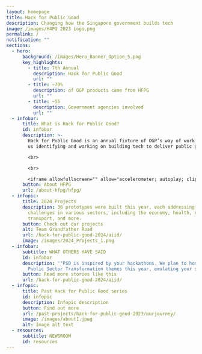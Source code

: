 ```yaml
---
layout: homepage
title: Hack for Public Good
description: Changing how the Singapore government builds tech
image: /images/H4PG 2023 Logo.png
permalink: /
notification: ""
sections:
  - hero:
      background: /images/Hero_Banner_Option_5.png
      key_highlights:
        - title: 7th Annual
          description: Hack for Public Good
          url: ""
        - title: ~70%
          description: of OGP products came from HFPG
          url: ""
        - title: ~55
          description: Government agencies involved
          url: ""
  - infobar:
      title: What is Hack for Public Good?
      id: infobar
      description: >-
        Hack for Public Good is an annual fixture of OGP’s way of work to keep
        us identifying and working on building tech to deliver public good.

        <br>

        <br>

        <iframe allowfullscreen="" allow="accelerometer; autoplay; clipboard-write; encrypted-media; gyroscope; picture-in-picture; web-share" frameborder="0" title="YouTube video player" src="https://www.youtube.com/embed/_b4DUiJc5TA?si=7pvKF5g98iOYHdBS" height="315" width="100%"></iframe>
      button: About HFPG
      url: /about-hfpg/hfpg/
  - infopic:
      title: 2024 Projects
      description: 36 prototypes were built this year, each addressing critical
        challenges in various sectors, including the economy, health, education,
        transport, and more.
      button: Check out our projects
      alt: Team Grandfather Road
      url: /hack-for-public-good-2024/aiid/
      image: /images/2024_Projects_1.png
  - infobar:
      subtitle: WHAT OTHERS HAVE SAID
      id: infobar
      description: '"PSD is inspired by your hackathons. We plan to host Ideathons on
        Public Sector Transformation themes this year, emulating your success."'
      button: Read more stories like this
      url: /hack-for-public-good-2024/aiid/
  - infopic:
      title: Past Hack for Public Good series
      id: infopic
      description: Infopic description
      button: Find out more
      url: /past-projects/hack-for-public-good-2023/ourjourney/
      image: /images/about1.jpeg
      alt: Image alt text
  - resources:
      subtitle: NEWSROOM
      id: resources
---
```

